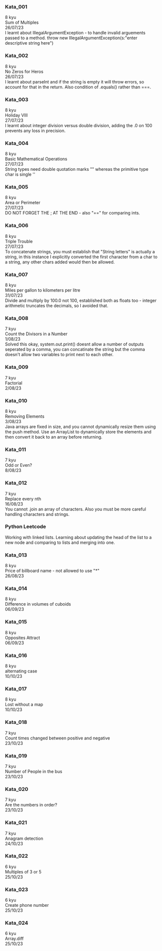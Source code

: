 ### Kata_001
8 kyu <br>
Sum of Multiples <br>
26/07/23 <br>
I learnt about IllegalArgumentException - to handle invalid arguements passed to a method. throw new IllegalArgumentException(s:"enter descriptive string here")

### Kata_002
8 kyu <br>
No Zeros for Heros <br>
26/07/23 <br>
I learnt about parseInt and if the string is empty it will throw errors, so account for that in the return. Also condition of .equals() rather than ===.

### Kata_003
8 kyu <br>
Holiday VIII <br>
27/07/23 <br>
I learnt about integer division versus double division, adding the .0 on 100 prevents any loss in precision.

### Kata_004
8 kyu <br>
Basic Mathematical Operations <br>
27/07/23 <br>
String types need double quotation marks "" whereas the primitive type char is single ''

### Kata_005
8 kyu <br>
Area or Perimeter <br>
27/07/23 <br>
DO NOT FORGET THE ; AT THE END - also "==" for comparing ints.

### Kata_006
8 kyu <br>
Triple Trouble <br>
27/07/23 <br>
To concatenate strings, you must establish that "String letters" is actually a string, in this instance I explicitly converted the first character from a char to a string, any other chars added would then be allowed.

### Kata_007
8 kyu <br>
Miles per gallon to kilometers per litre <br>
31/07/23 <br>
Divide and multiply by 100.0 not 100, established both as floats too - integer arithmetic truncates the decimals, so I avoided that.

### Kata_008
7 kyu <br>
Count the Divisors in a Number <br>
1/08/23 <br>
Solved this okay, system.out.print() doesnt allow a number of outputs seperated by a comma, you can concatinate the string but the comma doesn't allow two variables to print next to each other.

### Kata_009
7 kyu <br>
Factorial <br>
2/08/23

### Kata_010
8 kyu <br>
Removing Elements <br>
3/08/23<br>
Java arrays are fixed in size, and you cannot dynamically resize them using the push method.
Use an ArrayList to dynamically store the elements and then convert it back to an array before returning.
### Kata_011
7 kyu <br>
Odd or Even? <br>
8/08/23<br>

### Kata_012
7 kyu <br>
Replace every nth <br>
16/08/23<br>
You cannot .join an array of characters. Also you must be more careful handling characters and strings.

### Python Leetcode
Working with linked lists. Learning about updating the head of the list to a new node and comparing to lists and merging into one.

### Kata_013
8 kyu <br>
Price of billboard name - not allowed to use "*" <br>
26/08/23<br>

### Kata_014
8 kyu <br>
Difference in volumes of cuboids <br>
06/09/23<br>

### Kata_015
8 kyu <br>
Opposites Attract<br>
06/09/23<br>

### Kata_016
8 kyu <br>
alternating case<br>
10/10/23<br>

### Kata_017
8 kyu <br>
Lost without a map<br>
10/10/23<br>

### Kata_018
7 kyu <br>
Count times changed between positive and negative<br>
23/10/23<br>

### Kata_019
7 kyu <br>
Number of People in the bus<br>
23/10/23<br>

### Kata_020
7 kyu <br>
Are the numbers in order?<br>
23/10/23<br>
### Kata_021
7 kyu <br>
Anagram detection<br>
24/10/23<br>
### Kata_022
6 kyu <br>
Multiples of 3 or 5<br>
25/10/23<br>

### Kata_023
6 kyu <br>
Create phone number<br>
25/10/23<br>

### Kata_024
6 kyu <br>
Array.diff<br>
25/10/23<br>
